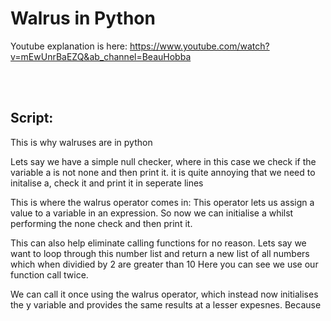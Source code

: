 # Walrus in Python

Youtube explanation is here: https://www.youtube.com/watch?v=mEwUnrBaEZQ&ab_channel=BeauHobba

<br>
<br>

## Script:
This is why walruses are in python

Lets say we have a simple null checker, where in this case we check if the variable a is not none and then print it.
it is quite annoying that we need to initalise a, check it and print it in seperate lines

This is where the walrus operator comes in:
This operator lets us assign a value to a variable in an expression.
So now we can initialise a whilst performing the none check and then print it.


This can also help eliminate calling functions for no reason.
Lets say we want to loop through this number list and return a new list of all numbers which when dividied by 2 are greater than 10
Here you can  see we use our function call twice.

We can call it once using the walrus operator, which instead now initialises the y variable and provides the same results at a lesser expesnes. Because
